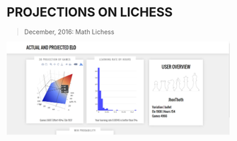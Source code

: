 # PROJECTIONS ON LICHESS

> December, 2016: Math Lichess

![results](/static/img/example.png "EXAMPLE")

